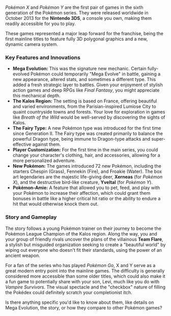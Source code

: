 *Pokémon X* and *Pokémon Y* are the first pair of games in the sixth generation of the Pokémon series. They were released worldwide in October 2013 for the **Nintendo 3DS**, a console you own, making them readily accessible for you to play.

These games represented a major leap forward for the franchise, being the first mainline titles to feature fully 3D polygonal graphics and a new, dynamic camera system.

### Key Features and Innovations

* **Mega Evolution:** This was the signature new mechanic. Certain fully-evolved Pokémon could temporarily "Mega Evolve" in battle, gaining a new appearance, altered stats, and sometimes a different type. This added a fresh strategic layer to battles. Given your enjoyment of stylish action games and deep RPGs like *Final Fantasy*, you might appreciate this mechanical depth.
* **The Kalos Region:** The setting is based on France, offering beautiful and varied environments, from the Parisian-inspired Lumiose City to quaint countryside towns and forests. Your love for exploration in games like *Breath of the Wild* would be well-served by discovering the sights of Kalos.
* **The Fairy Type:** A new Pokémon type was introduced for the first time since Generation II. The Fairy type was created primarily to balance the powerful Dragon type, being immune to Dragon-type attacks and super-effective against them.
* **Player Customization:** For the first time in the main series, you could change your character's clothing, hair, and accessories, allowing for a more personalized adventure.
* **New Pokémon:** The games introduced 72 new Pokémon, including the starters Chespin (Grass), Fennekin (Fire), and Froakie (Water). The box art legendaries are the majestic life-giving deer, **Xerneas** (for *Pokémon X*), and the destructive bird-like creature, **Yveltal** (for *Pokémon Y*).
* **Pokémon-Amie:** A feature that allowed you to pet, feed, and play with your Pokémon to increase their affection, which could grant them bonuses in battle like a higher critical hit ratio or the ability to endure a hit that would otherwise knock them out.

### Story and Gameplay

The story follows a young Pokémon trainer on their journey to become the Pokémon League Champion of the Kalos region. Along the way, you and your group of friendly rivals uncover the plans of the villainous **Team Flare**, a stylish but misguided organization seeking to create a "beautiful world" by wiping out everyone who doesn't fit their standards, using the power of an ancient weapon.

For a fan of the series who has played *Pokémon Go*, X and Y serve as a great modern entry point into the mainline games. The difficulty is generally considered more accessible than some older titles, which could also make it a fun game to potentially share with your son, Levi, much like you do with *Vampire Survivors*. The visual spectacle and the "checkbox" nature of filling the Pokédex could definitely scratch your completionist itch.

Is there anything specific you'd like to know about them, like details on Mega Evolution, the story, or how they compare to other Pokémon games?